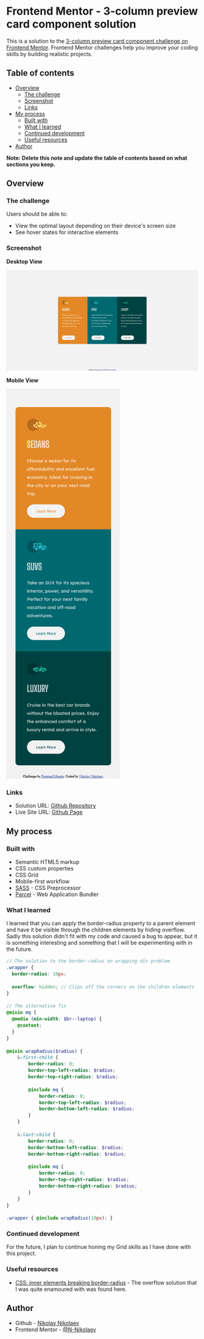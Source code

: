 # Frontend Mentor - 3-column preview card component solution

This is a solution to the [3-column preview card component challenge on Frontend Mentor](https://www.frontendmentor.io/challenges/3column-preview-card-component-pH92eAR2-). Frontend Mentor challenges help you improve your coding skills by building realistic projects. 

## Table of contents

- [Overview](#overview)
  - [The challenge](#the-challenge)
  - [Screenshot](#screenshot)
  - [Links](#links)
- [My process](#my-process)
  - [Built with](#built-with)
  - [What I learned](#what-i-learned)
  - [Continued development](#continued-development)
  - [Useful resources](#useful-resources)
- [Author](#author)

**Note: Delete this note and update the table of contents based on what sections you keep.**

## Overview

### The challenge

Users should be able to:

- View the optimal layout depending on their device's screen size
- See hover states for interactive elements

### Screenshot

**Desktop View**

![](src/design/screenshot-desktop.png)

**Mobile View**

![](src/design/screenshot-mobile.png)

### Links

- Solution URL: [Github Repository](https://github.com/N-Nikolaev/FM--Newbie-2)
- Live Site URL: [Github Page](https://n-nikolaev.github.io/FM--Newbie-2)

## My process

### Built with

- Semantic HTML5 markup
- CSS custom properties
- CSS Grid
- Mobile-first workflow
- [SASS](https://sass-lang.com/) - CSS Preprocessor
- [Parcel](https://parceljs.org/) - Web Application Bundler


### What I learned

I learned that you can apply the border-radius property to a parent element and have it be visible through the children elements by hiding overflow. Sadly this solution didn't fit with my code and caused a bug to appear, but it is something interesting and something that I will be experimenting with in the future. 

```scss
// The solution to the border-radius on wrapping div problem
.wrapper {
  border-radius: 10px;

  overflow: hidden; // Clips off the corners on the children elements
}

// The alternative fix
@mixin mq {
  @media (min-width: $br--laptop) {
    @content;
  }
}

@mixin wrapRadius($radius) {
    &:first-child {
        border-radius: 0;
        border-top-left-radius: $radius;
        border-top-right-radius: $radius;

        @include mq {
            border-radius: 0;
            border-top-left-radius: $radius;
            border-bottom-left-radius: $radius;
        }
    }

    &:last-child {
        border-radius: 0;
        border-bottom-left-radius: $radius;
        border-bottom-right-radius: $radius;

        @include mq {
            border-radius: 0;
            border-top-right-radius: $radius;
            border-bottom-right-radius: $radius;
        }
    }
}

.wrapper { @include wrapRadius(10px); }
```


### Continued development

For the future, I plan to continue honing my Grid skills as I have done with this project.


### Useful resources

- [CSS: inner elements breaking border-radius](https://www.onenaught.com/posts/266/css-inner-elements-breaking-border-radius) - The overflow solution that I was quite enamoured with was found here. 


## Author

- Github - [Nikolay Nikolaev](https://github.com/N-Nikolaev)
- Frontend Mentor - [@N-Nikolaev](https://www.frontendmentor.io/profile/N-Nikolaev)
